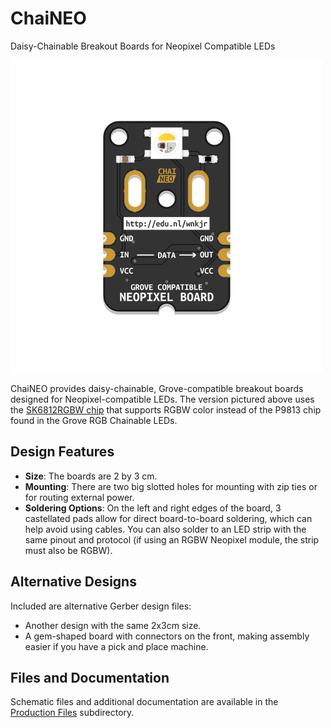 # ChaiNEO

Daisy-Chainable Breakout Boards for Neopixel Compatible LEDs

![ChaiNEO Preview](Assets/ChaiNEO-RGBW.png)

ChaiNEO provides daisy-chainable, Grove-compatible breakout boards designed for Neopixel-compatible LEDs. The version pictured above uses the [SK6812RGBW chip](https://www.adafruit.com/product/2761) that supports RGBW color instead of the P9813 chip found in the Grove RGB Chainable LEDs.

## Design Features

- **Size**: The boards are 2 by 3 cm.
- **Mounting**: There are two big slotted holes for mounting with zip ties or for routing external power.
- **Soldering Options**: On the left and right edges of the board, 3 castellated pads allow for direct board-to-board soldering, which can help avoid using cables. You can also solder to an LED strip with the same pinout and protocol (if using an RGBW Neopixel module, the strip must also be RGBW).

## Alternative Designs 

Included are alternative Gerber design files:
- Another design with the same 2x3cm size.
- A gem-shaped board with connectors on the front, making assembly easier if you have a pick and place machine.

## Files and Documentation

Schematic files and additional documentation are available in the [Production Files](Production%20Files) subdirectory.
